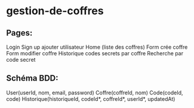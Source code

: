 # gestion-de-coffres

## Pages: 
Login
Sign up
ajouter utilisateur
Home (liste des coffres)
Form crée coffre
Form modifier coffre
Historique codes secrets par coffre
Recherche par code secret

## Schéma BDD:
User(userId, nom, email, password)
Coffre(coffreId, nom)
Code(codeId, code)
Historique(historiqueId, codeId*, coffreId*, userId*, updatedAt)